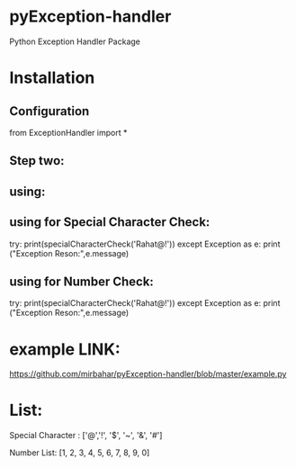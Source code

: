 # pyException-handler
Python Exception Handler Package

Installation
============
Configuration
-------
from ExceptionHandler import *

Step two:
--------
using:
------
using for Special Character Check:
---------------------------------

try:
    print(specialCharacterCheck('Rahat@!'))
except Exception as e:
    print ("Exception Reson:",e.message)

using for Number Check: 
-----------------------

try:
    print(specialCharacterCheck('Rahat@!'))
except Exception as e:
    print ("Exception Reson:",e.message)
    
example LINK: 
============
https://github.com/mirbahar/pyException-handler/blob/master/example.py

List:
=====
Special Character : ['@','!', '$', '~', '&', '#']

Number List: [1, 2, 3, 4, 5, 6, 7, 8, 9, 0]
